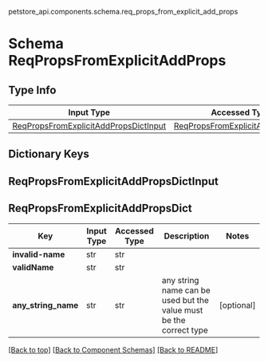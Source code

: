 petstore_api.components.schema.req_props_from_explicit_add_props
# Schema ReqPropsFromExplicitAddProps

## Type Info
Input Type | Accessed Type | Description | Notes
------------ | ------------- | ------------- | -------------
[ReqPropsFromExplicitAddPropsDictInput](#reqpropsfromexplicitaddpropsdictinput) | [ReqPropsFromExplicitAddPropsDict](#reqpropsfromexplicitaddpropsdict) |  |

## Dictionary Keys
## ReqPropsFromExplicitAddPropsDictInput
## ReqPropsFromExplicitAddPropsDict

Key | Input Type | Accessed Type | Description | Notes
------------ | ------------- | ------------- | ------------- | -------------
**invalid-name** | str | str |  |
**validName** | str | str |  |
**any_string_name** | str | str | any string name can be used but the value must be the correct type | [optional]

[[Back to top]](#top) [[Back to Component Schemas]](../../../README.md#Component-Schemas) [[Back to README]](../../../README.md)
